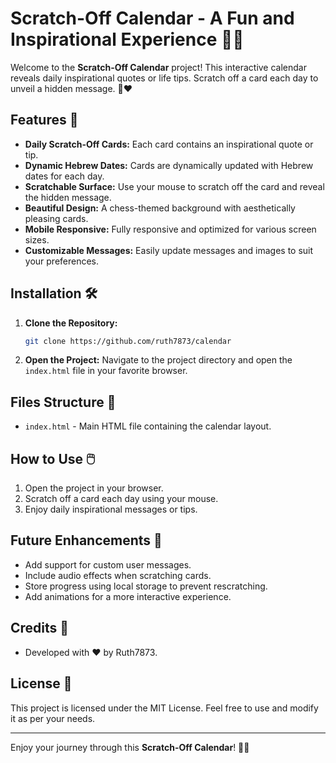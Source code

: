 # Scratch-Off Calendar - A Fun and Inspirational Experience 🎉✨

Welcome to the **Scratch-Off Calendar** project! This interactive calendar reveals daily inspirational quotes or life tips. Scratch off a card each day to unveil a hidden message. 🌟❤️

## Features 📅

- **Daily Scratch-Off Cards:** Each card contains an inspirational quote or tip.
- **Dynamic Hebrew Dates:** Cards are dynamically updated with Hebrew dates for each day.
- **Scratchable Surface:** Use your mouse to scratch off the card and reveal the hidden message.
- **Beautiful Design:** A chess-themed background with aesthetically pleasing cards.
- **Mobile Responsive:** Fully responsive and optimized for various screen sizes.
- **Customizable Messages:** Easily update messages and images to suit your preferences.

## Installation 🛠️

1. **Clone the Repository:**
   ```bash
   git clone https://github.com/ruth7873/calendar
   ```
2. **Open the Project:**
   Navigate to the project directory and open the `index.html` file in your favorite browser.

## Files Structure 📂

- `index.html` - Main HTML file containing the calendar layout.

## How to Use 🖱️

1. Open the project in your browser.
2. Scratch off a card each day using your mouse.
3. Enjoy daily inspirational messages or tips.

## Future Enhancements 🚀

- Add support for custom user messages.
- Include audio effects when scratching cards.
- Store progress using local storage to prevent rescratching.
- Add animations for a more interactive experience.

## Credits 🙌

- Developed with ❤️ by Ruth7873.

## License 📜

This project is licensed under the MIT License. Feel free to use and modify it as per your needs.

---

Enjoy your journey through this **Scratch-Off Calendar**! 🖤✨  
```

